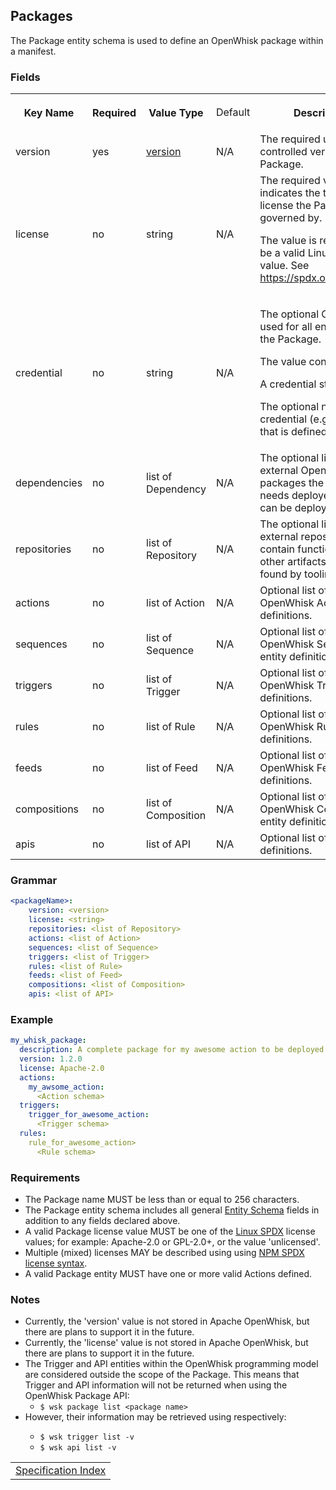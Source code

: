 ## Packages

The Package entity schema is used to define an OpenWhisk package within a manifest.

### Fields
<html>
<table width="100%">
 <tr>
  <th width="16%">
   <p>Key Name</p>
  </th>
  <th width="12%">
   <p>Required</p>
  </th>
  <th width="16%">
   <p>Value Type</p>
  </th>
  <td width="14%">
   <p>Default</p>
  </th>
  <th width="40%">
   <p>Description</p>
  </th>
 </tr>
 <tr>
  <td>version</td>
  <td>yes</td>
  <td><a href="spec_types_yaml.md#yaml-types">version</a></td>
  <td>N/A</td>
  <td>The required user-controlled version for the Package.</td>
 </tr>
 <tr>
  <td>license</td>
  <td>no</td>
  <td>string</td>
  <td>N/A</td>
  <td>The required value that indicates the type of license the Package is governed by.
   <p>The value is required to be a valid Linux-SPDX value. See <a href="https://spdx.org/licenses/">https://spdx.org/licenses/</a>.</p></td>
 </tr>
 <tr>
  <td>credential</td>
  <td>no</td>
  <td>string</td>
  <td>N/A</td>
  <td>
   <p>The optional Credential used for all entities within the Package.</p>
   <p>The value contains either:</p>
   <p>A credential string.</p>
   <p>The optional name of a credential (e.g., token) that is defined elsewhere.</p>
  </td>
 </tr>
 <tr>
  <td>dependencies</td>
  <td>no</td>
  <td>list of Dependency</td>
  <td>N/A</td>
  <td>The optional list of external OpenWhisk packages the manifest needs deployed before it can be deployed.</td>
 </tr>
 <tr>
  <td>repositories</td>
  <td>no</td>
  <td>list of Repository</td>
  <td>N/A</td>
  <td>The optional list of external repositories that contain functions and other artifacts that can be found by tooling.</td>
 </tr>
 <tr>
  <td>actions</td>
  <td>no</td>
  <td>list of Action</td>
  <td>N/A</td>
  <td>Optional list of OpenWhisk Action entity definitions.</td>
 </tr>
 <tr>
  <td>sequences</td>
  <td>no</td>
  <td>list of Sequence</td>
  <td>N/A</td>
  <td>Optional list of OpenWhisk Sequence entity definitions.</td>
 </tr>
 <tr>
  <td>triggers</td>
  <td>no</td>
  <td>list of Trigger</td>
  <td>N/A</td>
  <td>Optional list of OpenWhisk Trigger entity definitions.</td>
 </tr>
 <tr>
  <td>rules</td>
  <td>no</td>
  <td>list of Rule</td>
  <td>N/A</td>
  <td>Optional list of OpenWhisk Rule entity definitions.</td>
 </tr>
 <tr>
  <td>feeds</td>
  <td>no</td>
  <td>list of Feed</td>
  <td>N/A</td>
  <td>Optional list of OpenWhisk Feed entity definitions.</td>
 </tr>
 <tr>
  <td>compositions</td>
  <td>no</td>
  <td>list of Composition</td>
  <td>N/A</td>
  <td>Optional list of OpenWhisk Composition entity definitions.</td>
 </tr>
 <tr>
  <td>apis</td>
  <td>no</td>
  <td>list of API</td>
  <td>N/A</td>
  <td>Optional list of API entity definitions.</td>
 </tr>
</table>
</html>

### Grammar

```yaml
<packageName>:
    version: <version>
    license: <string>
    repositories: <list of Repository>
    actions: <list of Action>
    sequences: <list of Sequence>
    triggers: <list of Trigger>
    rules: <list of Rule>
    feeds: <list of Feed>
    compositions: <list of Composition>
    apis: <list of API>
```

### Example

```yaml
my_whisk_package:
  description: A complete package for my awesome action to be deployed
  version: 1.2.0
  license: Apache-2.0
  actions:
    my_awsome_action:
      <Action schema>
  triggers:
    trigger_for_awesome_action:
      <Trigger schema>
  rules:
    rule_for_awesome_action>
      <Rule schema>
```

### Requirements

- The Package name MUST be less than or equal to 256 characters.
- The Package entity schema includes all general <a href="#SCHEMA_ENTITY">Entity Schema</a> fields in addition to any fields declared above.
- A valid Package license value MUST be one of the <a href="#REF_LINUX_SPDX">Linux SPDX</a> license values; for example: Apache-2.0 or GPL-2.0+, or the value 'unlicensed'.
- Multiple (mixed) licenses MAY be described using using <a href="#REF_NPM_SPDX_SYNTAX">NPM SPDX license syntax</a>.
- A valid Package entity MUST have one or more valid Actions defined.

### Notes

- Currently, the 'version' value is not stored in Apache OpenWhisk, but there are plans to support it in the future.
- Currently, the 'license' value is not stored in Apache OpenWhisk, but there are plans to support it in the future.
- The Trigger and API entities within the OpenWhisk programming model are considered outside the scope of the Package. This means that Trigger and API information will not be returned when using the OpenWhisk Package API:
  - ```$ wsk package list <package name>```
- However, their information may be retrieved using respectively:</li>
  - ```$ wsk trigger list -v```
  - ```$ wsk api list -v```

<!--
 Bottom Navigation
-->
<html>
<div align="center">
<table align="center">
  <tr>
    <!-- <td><a href="">&lt;&lt;&nbsp;previous</a></td> -->
    <td><a href="spec_index.md#openwhisk-package-specification-html">Specification Index</a></td>
    <!-- <td><a href="">next&nbsp;&gt;&gt;</a></td> -->
  </tr>
</table>
</div>
</html>
